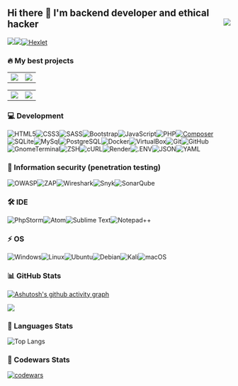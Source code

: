 <!-- <img src='https://kartinki.pics/uploads/posts/2021-07/1625506910_18-kartinkin-com-p-fon-dlya-programmista-krasivie-foni-20.jpg' alt='greeting image'> -->

## Hi there 👋 I'm backend developer and ethical hacker <img align="right" src="https://komarev.com/ghpvc/?username=NikolaiProgramist&style=for-the-badge">

<a href="https://t.me/Nikolai_PRO_1"><img src="https://img.shields.io/badge/Telegram-26A5E4.svg?style=for-the-badge&logo=Telegram&logoColor=white"></a><a href="mailto:nikluk2005@mail.ru"><img src="https://img.shields.io/badge/Mail.Ru-005FF9.svg?style=for-the-badge&logo=maildotru&logoColor=white"></a><a href='https://ru.hexlet.io/u/nikolai_pro_1' target="_blank"><img alt='Hexlet' src='https://img.shields.io/badge/Hexlet_profile-100000?style=for-the-badge&logo=Hexlet&logoColor=000000&labelColor=FFFFFF&color=FFFFFF'/></a>

### 🔥 My best projects

<table>
  <tr>
    <td>
      <a href="https://github.com/NikolaiProgramist/Differ">
        <img src="https://github-readme-stats.vercel.app/api/pin/?username=NikolaiProgramist&repo=Differ&theme=tokyonight">
      </a>
    </td>
    <td>
      <a href="https://github.com/NikolaiProgramist/Page-Analyzer">
        <img src="https://github-readme-stats.vercel.app/api/pin/?username=NikolaiProgramist&repo=Page-Analyzer&theme=tokyonight">
      </a>
    </td>
  </tr>
</table>

<table>
  <tr>
    <td>
      <a href="https://github.com/NikolaiProgramist/Brain-Games">
        <img src="https://github-readme-stats.vercel.app/api/pin/?username=NikolaiProgramist&repo=Brain-Games&theme=tokyonight">
      </a>
    </td>
    <td>
      <a href="https://github.com/Hexlet/ru-test-assignments">
        <img src="https://github-readme-stats.vercel.app/api/pin/?username=Hexlet&repo=ru-test-assignments&theme=tokyonight">
      </a>
    </td>
  </tr>
</table>

### 💻 Development

![HTML5](https://img.shields.io/badge/HTML5-E34F26.svg?style=for-the-badge&logo=HTML5&logoColor=white)![CSS3](https://img.shields.io/badge/CSS3-1572B6.svg?style=for-the-badge&logo=CSS3&logoColor=white)![SASS](https://img.shields.io/badge/Sass-CC6699.svg?style=for-the-badge&logo=Sass&logoColor=white)![Bootstrap](https://img.shields.io/badge/Bootstrap-7952B3.svg?style=for-the-badge&logo=Bootstrap&logoColor=white)![JavaScript](https://img.shields.io/badge/JavaScript-F7DF1E.svg?style=for-the-badge&logo=JavaScript&logoColor=black)![PHP](https://img.shields.io/badge/PHP-777BB4.svg?style=for-the-badge&logo=PHP&logoColor=white)<a href='' target="_blank"><img alt='Composer' src='https://img.shields.io/badge/Composer-100000?style=for-the-badge&logo=Composer&logoColor=FFFFFF&labelColor=FF931F&color=FF931F'/></a><br>![SQLite](https://img.shields.io/badge/SQLite-003B57.svg?style=for-the-badge&logo=SQLite&logoColor=white)![[MySql](https://img.shields.io/badge/-MySql-2C1F2D?style=for-the-badge&logo=MySql)](https://img.shields.io/badge/MySQL-4479A1.svg?style=for-the-badge&logo=MySQL&logoColor=white)![PostgreSQL](https://img.shields.io/badge/PostgreSQL-4169E1.svg?style=for-the-badge&logo=PostgreSQL&logoColor=white)![Docker](https://img.shields.io/badge/Docker-2496ED.svg?style=for-the-badge&logo=Docker&logoColor=white)![VirtualBox](https://img.shields.io/badge/VirtualBox-183A61.svg?style=for-the-badge&logo=VirtualBox&logoColor=white)![[Git](https://img.shields.io/badge/-Git-2C1F2D?style=for-the-badge&logo=Git)](https://img.shields.io/badge/Git-F05032.svg?style=for-the-badge&logo=Git&logoColor=white)![GitHub](https://img.shields.io/badge/GitHub-181717.svg?style=for-the-badge&logo=GitHub&logoColor=white)<br>![GnomeTerminal](https://img.shields.io/badge/GNOME%20Terminal-241F31.svg?style=for-the-badge&logo=GNOME-Terminal&logoColor=white)![ZSH](https://img.shields.io/badge/Zsh-F15A24.svg?style=for-the-badge&logo=Zsh&logoColor=white)![cURL](https://img.shields.io/badge/curl-073551.svg?style=for-the-badge&logo=curl&logoColor=white)![Render](https://img.shields.io/badge/Render-000000.svg?style=for-the-badge&logo=Render&logoColor=white)![.ENV](https://img.shields.io/badge/.ENV-ECD53F.svg?style=for-the-badge&logo=dotenv&logoColor=black)![JSON](https://img.shields.io/badge/JSON-000000.svg?style=for-the-badge&logo=JSON&logoColor=white)![YAML](https://img.shields.io/badge/YAML-CB171E.svg?style=for-the-badge&logo=YAML&logoColor=white)

### 🎯 Information security (penetration testing)

![OWASP](https://img.shields.io/badge/OWASP-000000.svg?style=for-the-badge&logo=OWASP&logoColor=white)![ZAP](https://img.shields.io/badge/ZAP-00549E.svg?style=for-the-badge&logo=ZAP&logoColor=white)![Wireshark](https://img.shields.io/badge/Wireshark-1679A7.svg?style=for-the-badge&logo=Wireshark&logoColor=white)![Snyk](https://img.shields.io/badge/Snyk-4C4A73.svg?style=for-the-badge&logo=Snyk&logoColor=white)![[SonarQube](https://img.shields.io/badge/Sonarqube-5190cf?style=for-the-badge&logo=sonarqube&logoColor=white)](https://img.shields.io/badge/SonarQube-4E9BCD.svg?style=for-the-badge&logo=SonarQube&logoColor=white)

<!-- ![HTML5](https://img.shields.io/badge/-HTML5-2C1F2D?style=for-the-badge&logo=HTML5)![CSS3](https://img.shields.io/badge/-CSS3-2C1F2D?style=for-the-badge&logo=CSS3)![SASS](https://img.shields.io/badge/-SASS-2C1F2D?style=for-the-badge&logo=SASS)![JavaScript](https://img.shields.io/badge/-JavaScript-2C1F2D?style=for-the-badge&logo=JavaScript)![PHP](https://img.shields.io/badge/-PHP-2C1F2D?style=for-the-badge&logo=PHP)![Git](https://img.shields.io/badge/-Git-2C1F2D?style=for-the-badge&logo=Git)![MySql](https://img.shields.io/badge/-MySql-2C1F2D?style=for-the-badge&logo=MySql)![SonarQube](https://img.shields.io/badge/Sonarqube-5190cf?style=for-the-badge&logo=sonarqube&logoColor=white) -->

### 🛠️ IDE

![[PhpStorm](http://img.shields.io/badge/-PHPStorm-181717?style=for-the-badge&logo=phpstorm&logoColor=white)](https://img.shields.io/badge/PhpStorm-000000.svg?style=for-the-badge&logo=PhpStorm&logoColor=white)![Atom](https://img.shields.io/badge/Atom-%2366595C.svg?style=for-the-badge&logo=atom&logoColor=white)![[Sublime Text](https://img.shields.io/badge/sublime_text-%23575757.svg?style=for-the-badge&logo=sublime-text&logoColor=important)](https://img.shields.io/badge/Sublime%20Text-FF9800.svg?style=for-the-badge&logo=Sublime-Text&logoColor=white)![[Notepad++](https://img.shields.io/badge/Notepad++-90E59A.svg?style=for-the-badge&logo=notepad%2b%2b&logoColor=black)](https://img.shields.io/badge/Notepad++-90E59A.svg?style=for-the-badge&logo=Notepad++&logoColor=black)

### ⚡ OS

![Windows](https://img.shields.io/badge/Windows-0078D6?style=for-the-badge&logo=windows&logoColor=white)![Linux](https://img.shields.io/badge/Linux-FCC624.svg?style=for-the-badge&logo=Linux&logoColor=black)![Ubuntu](https://img.shields.io/badge/Ubuntu-E95420?style=for-the-badge&logo=ubuntu&logoColor=white)![Debian](https://img.shields.io/badge/Debian-D70A53?style=for-the-badge&logo=debian&logoColor=white)![Kali](https://img.shields.io/badge/Kali-268BEE?style=for-the-badge&logo=kalilinux&logoColor=white)![macOS](https://img.shields.io/badge/mac%20os-000000?style=for-the-badge&logo=macos&logoColor=F0F0F0)

### 📊 GitHub Stats

[![Ashutosh's github activity graph](https://github-readme-activity-graph.vercel.app/graph?username=NikolaiProgramist&theme=tokyo-night)](https://github.com/NikolaiProgramist/github-readme-activity-graph)

<a href="https://github-readme-stats.vercel.app/api?username=NikolaiProgramist&show_icons=true&theme=tokyonight">
  <img src="https://github-readme-stats.vercel.app/api?username=NikolaiProgramist&show_icons=true&theme=tokyonight">
</a>

### 🔎 Languages Stats

![Top Langs](https://github-readme-stats.vercel.app/api/top-langs/?username=NikolaiProgramist&layout=compact&theme=tokyonight
)

### 📑 Codewars Stats

[![codewars](https://www.codewars.com/users/Nikolai_PRO_1/badges/large)](https://www.codewars.com/users/Nikolai_PRO_1)
